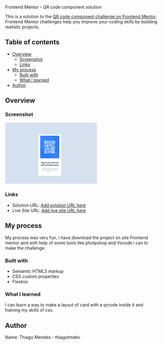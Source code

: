  Frontend Mentor - QR code component solution

This is a solution to the [QR code component challenge on Frontend Mentor](https://www.frontendmentor.io/challenges/qr-code-component-iux_sIO_H). Frontend Mentor challenges help you improve your coding skills by building realistic projects. 

## Table of contents

- [Overview](#overview)
  - [Screenshot](#screenshot)
  - [Links](#links)
- [My process](#my-process)
  - [Built with](#built-with)
  - [What I learned](#what-i-learned)
- [Author](#author)

## Overview

### Screenshot

![](./screenshots/screenshot.png)

### Links

- Solution URL: [Add solution URL here](https://github.com/thiagotmdev/QR-Code-Challenge.git)
- Live Site URL: [Add live site URL here](https://your-live-site-url.com)

## My process

My process was very fun, i have download the project on site Frontend mentor and with help of some tools like photpshop and Vscode i can to make the challenge.

### Built with

- Semantic HTML5 markup
- CSS custom properties
- Flexbox

### What I learned

I can learn a way to make a layout of card with a qrcode inside it and training my skills of css.

## Author
Name: Thiago Mendes - thiagotmdev